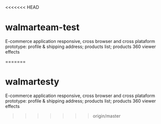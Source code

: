 <<<<<<< HEAD
# walmarteam-test
E-commerce application responsive, cross browser and cross plataform prototype:  profile & shipping address; products list; products 360 viewer effects


=======
# walmartesty
E-commerce application responsive, cross browser and cross plataform prototype:  profile &amp; shipping address; products list; products 360 viewer effects
>>>>>>> origin/master
